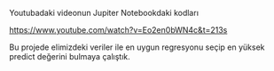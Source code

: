 Youtubadaki videonun Jupiter Notebookdaki kodları

https://www.youtube.com/watch?v=Eo2en0bWN4c&t=213s

Bu projede elimizdeki veriler ile en uygun regresyonu seçip en yüksek predict değerini bulmaya çalıştık.
